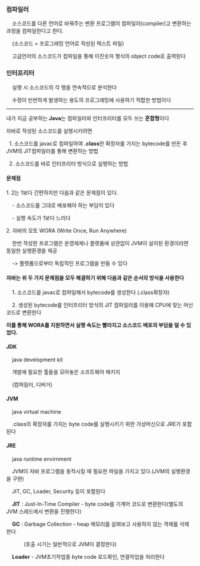 ### 컴파일러

    소스코드를 다른 언어로 바꿔주는 변환 프로그램이 컴파일러(compiler)고 변환하는 과정을 컴파일한다고 한다.

    (소스코드 = 프로그래밍 언어로 작성된 텍스트 파일)

    고급언어의 소스코드가 컴파일을 통해 이진숫자 형식의 object code로 출력된다

### 인터프리터

    실행 시 소스코드의 각 행을 연속적으로 분석한다

    수정이 빈번하게 발생하는 용도의 프로그래밍에 사용하기 적합한 방법이다

---

내가 지금 공부하는 **Java**는 컴파일러와 인터프리터를 모두 쓰는 **혼합형**이다

자바로 작성된 소스코드를 실행시키려면

  1. 소스코드를 javac로 컴파일하여 **.class**란 확장자를 가지는 bytecode를 만든 후 JVM의 JIT컴파일러를 통해 변환하는 방법

  2. 소스코드를 바로 인터프리터 방식으로 실행하는 방법 

#### 문제점

  1\. 2는 1보다 간편하지만 다음과 같은 문제점이 있다.

      - 소스코드를 그대로 배포해야 하는 부담이 있다

      - 실행 속도가 1보다 느리다 

  2\. 자바의 모토 WORA (Write Once, Run Anywhere)

      한번 작성한 프로그램은 운영체제나 플랫폼에 상관없이 JVM이 설치된 환경이라면 동일한 실행환경을 제공

      -> 플랫폼으로부터 독립적인 프로그램을 만들 수 있다

#### 자바는 위 두 가지 문제점을 모두 해결하기 위해 다음과 같은 순서의 방식을 사용한다

     1. 소스코드를 javac로 컴파일해서 bytecode를 생성한다 (.class확장자)

     2. 생성된 bytecode를 인터프리터 방식의 JIT 컴파일러를 이용해 CPU에 맞는 머신 코드로 변환한다

**이를 통해 WORA를 지원하면서 실행 속도는 빨라지고 소스코드 배포의 부담을 덜 수 있었다.**

#### JDK

     java development kit

     개발에 필요한 툴들을 모아놓은 소프트웨어 패키지

     (컴파일러, 디버거)

#### JVM

     java virtual machine

     .class의 확장자를 가지는 byte code를 실행시키기 위한 가상머신으로 JRE가 포함된다

#### JRE

     java runtime envirnment

     JVM이 자바 프로그램을 동작시킬 때 필요한 파일을 가지고 있다.(JVM의 실행환경을 구현)

     JIT, GC, Loader, Security 등이 포함된다

     **JIT** : Just-In-Time Compiler - byte code를 기계어 코드로 변환한다(별도의 JVM 스레드에서 변환을 진행한다)

     **GC** : Garbage Collection - heap 메모리를 살펴보고 사용하지 않는 객체를 삭제한다

              (호출 시기는 일반적으로 JVM이 결정한다)

     **Loader** - JVM초기작업중 byte code 로드확인, 연결작업을 처리한다
